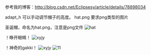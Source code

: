 参考我的博客：http://blog.csdn.net/Eclipsesy/article/details/78898034

adapt_h 可以手动调节帽子的高度。
hat.png 要求png类型的图片

圣诞帽，命名为hat.png，注意是png文件
![hat](http://img.blog.csdn.net/20171225234945723?watermark/2/text/aHR0cDovL2Jsb2cuY3Nkbi5uZXQvRWNsaXBzZXN5/font/5a6L5L2T/fontsize/400/fill/I0JBQkFCMA==/dissolve/70/gravity/SouthEast)

！睁开眼睛！
![xyjy](http://img.blog.csdn.net/20171225235051594?watermark/2/text/aHR0cDovL2Jsb2cuY3Nkbi5uZXQvRWNsaXBzZXN5/font/5a6L5L2T/fontsize/400/fill/I0JBQkFCMA==/dissolve/70/gravity/SouthEast)

！神奇的gakki！
![xyjy](http://img.blog.csdn.net/20171225235204698?watermark/2/text/aHR0cDovL2Jsb2cuY3Nkbi5uZXQvRWNsaXBzZXN5/font/5a6L5L2T/fontsize/400/fill/I0JBQkFCMA==/dissolve/70/gravity/SouthEast)
![11](http://img.blog.csdn.net/20171226000853558?watermark/2/text/aHR0cDovL2Jsb2cuY3Nkbi5uZXQvRWNsaXBzZXN5/font/5a6L5L2T/fontsize/400/fill/I0JBQkFCMA==/dissolve/70/gravity/SouthEast)




